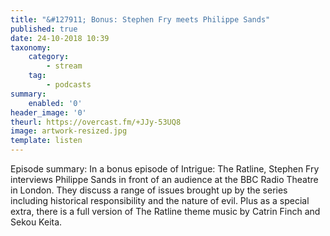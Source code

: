 ```yaml
---
title: "&#127911; Bonus: Stephen Fry meets Philippe Sands"
published: true
date: 24-10-2018 10:39
taxonomy:
    category:
        - stream
    tag:
        - podcasts
summary:
    enabled: '0'
header_image: '0'
theurl: https://overcast.fm/+JJy-53UQ8
image: artwork-resized.jpg
template: listen
---
```

 
Episode summary: In a bonus episode of Intrigue: The Ratline, Stephen Fry interviews Philippe Sands in front of an audience at the BBC Radio Theatre in London. They discuss a range of issues brought up by the series including historical responsibility and the nature of evil. Plus as a special extra, there is a full version of The Ratline theme music by Catrin Finch and Sekou Keita.
